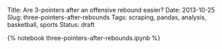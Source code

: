 Title: Are 3-pointers after an offensive rebound easier?
Date: 2013-10-25
Slug: three-pointers-after-rebounds
Tags: scraping, pandas, analysis, basketball, sports
Status: draft

{% notebook three-pointers-after-rebounds.ipynb %}